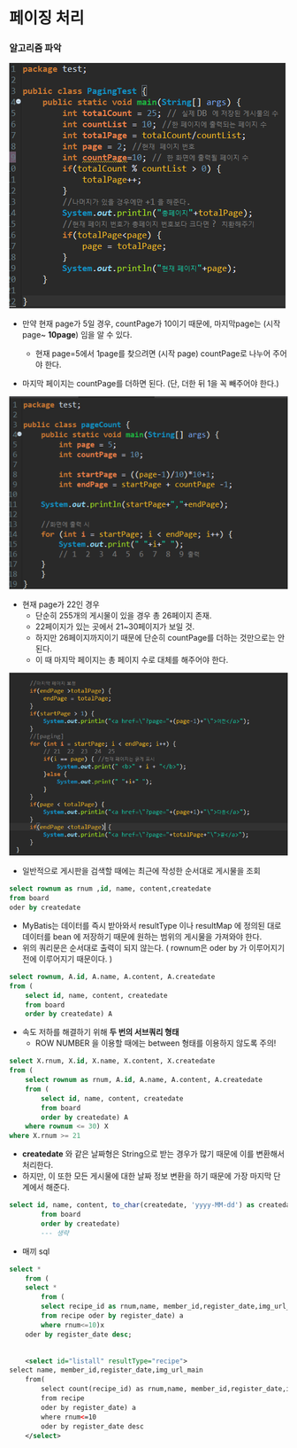 # 페이징 처리

### 알고리즘 파악

![image-20200209195311384](images/image-20200209195311384.png)

* 만약 현재 page가 5일 경우, countPage가 10이기 때문에, 마지막page는 (시작page~ **10page**) 임을 알 수 있다.
  * 현재 page=5에서 1page를 찾으려면 (시작 page) countPage로 나누어 주어야 한다.

* 마지막 페이지는 countPage를 더하면 된다. (단, 더한 뒤 1을 꼭 빼주어야 한다.)

![image-20200209195711156](images/image-20200209195711156.png)

* 현재 page가 22인 경우 
  * 단순히 255개의 게시물이 있을 경우 총 26페이지 존재.
  * 22페이지가 있는 곳에서 21~30페이지가 보일 것.
  * 하지만 26페이지까지이기 때문에 단순히 countPage를 더하는 것만으로는 안된다.
  * 이 때 마지막 페이지는 총 페이지 수로 대체를 해주어야 한다.

![image-20200209202053602](images/image-20200209202053602.png)

* 일반적으로 게시판을 검색할 때에는 최근에 작성한 순서대로 게시물을 조회

```sql
select rownum as rnum ,id, name, content,createdate
from board
oder by createdate
```

*  MyBatis는 데이터를 즉시 받아와서 resultType 이나 resultMap 에 정의된 대로 데이터를 bean 에 저장하기 때문에 원하는 범위의 게시물을 가져와야 한다.
* 위의 쿼리문은 순서대로 출력이 되지 않는다. ( rownum은 oder by 가 이루어지기 전에 이루어지기 때문이다. )

```sql
select rownum, A.id, A.name, A.content, A.createdate
from (
    select id, name, content, createdate
    from board
    order by createdate) A
```

* 속도 저하를 해결하기 위해  **두 번의 서브쿼리 형태**
  * ROW NUMBER 을 이용할 때에는 between 형태를 이용하지 않도록 주의!

```sql
select X.rnum, X.id, X.name, X.content, X.createdate
from ( 
    select rownum as rnum, A.id, A.name, A.content, A.createdate
    from (
        select id, name, content, createdate
        from board
        order by createdate) A
    where rownum <= 30) X
where X.rnum >= 21
```

*  **createdate** 와 같은 날짜형은 String으로 받는 경우가 많기 때문에 이를 변환해서 처리한다.
  * 하지만, 이 또한 모든 게시물에 대한 날짜 정보 변환을 하기 때문에 가장 마지막 단계에서 해준다.

```sql
select id, name, content, to_char(createdate, 'yyyy-MM-dd') as createdate
        from board
        order by createdate)
        --- 생략
```

* 매끼 sql

```sql
select *
	from (
    select * 
        from (
        select recipe_id as rnum,name, member_id,register_date,img_url_main
        from recipe oder by register_date) a
        where rnum<=10)x
	oder by register_date desc;
```

```xml

 	<select id="listall" resultType="recipe">
select name, member_id,register_date,img_url_main
  	from(
        select count(recipe_id) as rnum,name, member_id,register_date,img_url_main
        from recipe 
        oder by register_date) a
        where rnum<=10
        oder by register_date desc               
  	</select>
```

